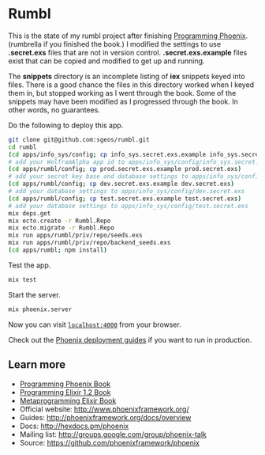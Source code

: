 # Rumbl

This is the state of my rumbl project after finishing [Programming Phoenix][book].
(rumbrella if you finished the book.)
I modified the settings to use **.secret.exs** files that are not in version control.
**.secret.exs.example** files exist that can be copied and modified to get up and running.

The **snippets** directory is an incomplete listing of **iex** snippets keyed into files.
There is a good chance the files in this directory worked when I keyed them in,
but stopped working as I went through the book.
Some of the snippets may have been modified as I progressed through the book.
In other words, no guarantees.

Do the following to deploy this app.

```sh
git clone git@github.com:sgeos/rumbl.git
cd rumbl
(cd apps/info_sys/config; cp info_sys.secret.exs.example info_sys.secret.exs)
# add your WolframAlpha app id to apps/info_sys/config/info_sys.secret.exs
(cd apps/rumbl/config; cp prod.secret.exs.example prod.secret.exs)
# add your secret key base and database settings to apps/info_sys/config/prod.secret.exs
(cd apps/rumbl/config; cp dev.secret.exs.example dev.secret.exs)
# add your database settings to apps/info_sys/config/dev.secret.exs
(cd apps/rumbl/config; cp test.secret.exs.example test.secret.exs)
# add your database settings to apps/info_sys/config/test.secret.exs
mix deps.get
mix ecto.create -r Rumbl.Repo
mix ecto.migrate -r Rumbl.Repo
mix run apps/rumbl/priv/repo/seeds.exs
mix run apps/rumbl/priv/repo/backend_seeds.exs
(cd apps/rumbl; npm install)
```

Test the app.

```sh
mix test
```

Start the server.

```sh
mix phoenix.server
```

Now you can visit [`localhost:4000`](http://localhost:4000) from your browser.

Check out the [Phoenix deployment guides](http://www.phoenixframework.org/docs/deployment)
if you want to run in production.

## Learn more

  * [Programming Phoenix Book][book]
  * [Programming Elixir 1.2 Book][elixir-book]
  * [Metaprogramming Elixir Book][metaprogramming-book]
  * Official website: http://www.phoenixframework.org/
  * Guides: http://phoenixframework.org/docs/overview
  * Docs: http://hexdocs.pm/phoenix
  * Mailing list: http://groups.google.com/group/phoenix-talk
  * Source: https://github.com/phoenixframework/phoenix

[book]: https://pragprog.com/book/phoenix/programming-phoenix
[elixir-book]: https://pragprog.com/book/elixir12/programming-elixir-1-2
[metaprogramming-book]: https://pragprog.com/book/cmelixir/metaprogramming-elixir

